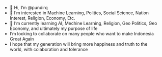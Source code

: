 - 👋 Hi, I’m @pundirq
- 👀 I’m interested in Machine Learning, Politics, Social Science, Nation Interest, Religion, Economy, Etc.
- 🌱 I’m currently learning AI, Mechine Learning, Religion, Geo Politics, Geo Economy, and ultimately my purpose of life
- I’m looking to collaborate on many people who want to make Indonesia Great Again
- I hope that my generation will bring more happiness and truth to the world, with colaboration and tolerance

<!---
pundirq/pundirq is a ✨ special ✨ repository because its `README.md` (this file) appears on your GitHub profile.
You can click the Preview link to take a look at your changes.
--->
